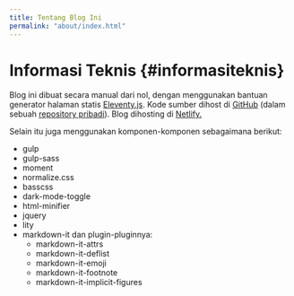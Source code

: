 ```yaml
---
title: Tentang Blog Ini
permalink: "about/index.html"
---
```


# Informasi Teknis {#informasiteknis}

Blog ini dibuat secara manual dari nol, dengan menggunakan bantuan generator halaman statis [Eleventy.js](https://www.11ty.dev/). Kode sumber dihost di [GitHub](https://github.com/) (dalam sebuah [repository pribadi](https://github.com/radenpioneer/blog)). Blog dihosting di [Netlify.](https://netlify.com) 

Selain itu juga menggunakan komponen-komponen sebagaimana berikut: 

* gulp
* gulp-sass
* moment
* normalize.css
* basscss
* dark-mode-toggle
* html-minifier
* jquery
* lity
* markdown-it dan plugin-pluginnya:
    - markdown-it-attrs
    - markdown-it-deflist
    - markdown-it-emoji
    - markdown-it-footnote
    - markdown-it-implicit-figures